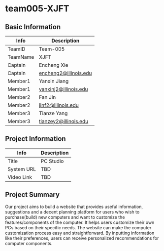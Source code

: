 # team005-XJFT

## Basic Information

|   Info      |        Description     |
| ----------- | ---------------------- |
| TeamID      |        Team-005        |
| TeamName    |          XJFT          |
| Captain     |       Encheng Xie      |
| Captain     |  encheng2@illinois.edu |
| Member1     |      Yanxin Jiang      |
| Member1     |  yanxinj2@illinois.edu |
| Member2     |        Fan Jin         |
| Member2     |    jinf2@illinois.edu  |
| Member3     |      Tianze Yang       |
| Member3     |  tianzey2@illinois.edu |

## Project Information

|   Info      |        Description     |
| ----------- | ---------------------- |
|  Title      |        PC Studio       |
| System URL  |          TBD           |
| Video Link  |          TBD           |

## Project Summary

Our project aims to build a website that provides useful information, suggestions and a decent planning platform for users who wish to purchase(build) new computers and want to customize the features/components of the computer. It helps users customize their own PCs based on their specific needs. The website can make the computer customization process easy and straightforward. By inputting information like their preferences, users can receive personalized recommendations  for computer components.  